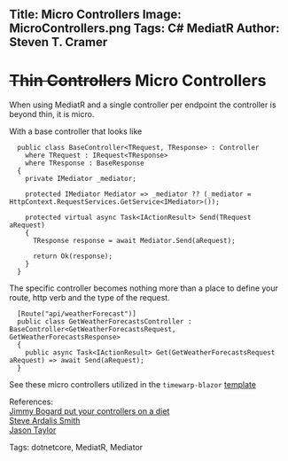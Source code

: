 Title: Micro Controllers
Image: MicroControllers.png
Tags: C# MediatR
Author: Steven T. Cramer
---

# ~~Thin Controllers~~ Micro Controllers

When using MediatR and a single controller per endpoint the controller is beyond thin, it is micro.

With a base controller that looks like

```
  public class BaseController<TRequest, TResponse> : Controller
    where TRequest : IRequest<TResponse>
    where TResponse : BaseResponse
  {
    private IMediator _mediator;

    protected IMediator Mediator => _mediator ?? (_mediator = HttpContext.RequestServices.GetService<IMediator>());

    protected virtual async Task<IActionResult> Send(TRequest aRequest)
    {
      TResponse response = await Mediator.Send(aRequest);

      return Ok(response);
    }
  }
```

The specific controller becomes nothing more than a place to define your route, http verb and the type of the request.

```
  [Route("api/weatherForecast")]
  public class GetWeatherForecastsController : BaseController<GetWeatherForecastsRequest, GetWeatherForecastsResponse>
  {
    public async Task<IActionResult> Get(GetWeatherForecastsRequest aRequest) => await Send(aRequest);
  }
```

See these micro controllers utilized in the `timewarp-blazor` [template](https://timewarpengineering.github.io/blazor-state/docs/Template/TemplateOverview.html)


References:  
[Jimmy Bogard put your controllers on a diet](https://lostechies.com/jimmybogard/2013/10/10/put-your-controllers-on-a-diet-redux/)  
[Steve Ardalis Smith](https://github.com/ardalis/CleanArchitecture)  
[Jason Taylor](https://www.youtube.com/watch?v=_lwCVE_XgqI)


Tags: dotnetcore, MediatR, Mediator

